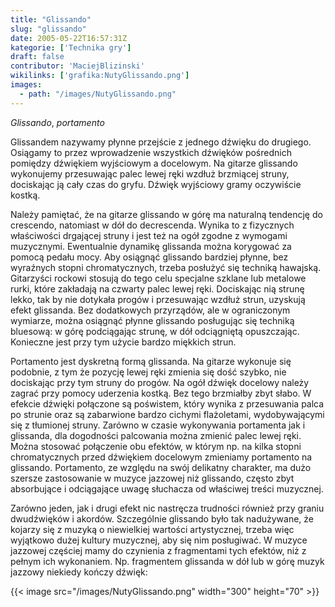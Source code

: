 ```yaml
---
title: "Glissando"
slug: "glissando"
date: 2005-05-22T16:57:31Z
kategorie: ['Technika gry']
draft: false
contributor: 'MaciejBlizinski'
wikilinks: ['grafika:NutyGlissando.png']
images:
  - path: "/images/NutyGlissando.png"
---
```

*Glissando*, *portamento*

Glissandem nazywamy płynne przejście z jednego dźwięku do drugiego.
Osiągamy to przez wprowadzenie wszystkich dźwięków pośrednich pomiędzy
dźwiękiem wyjściowym a docelowym. Na gitarze glissando wykonujemy
przesuwając palec lewej ręki wzdłuż brzmiącej struny, dociskając ją cały
czas do gryfu. Dźwięk wyjściowy gramy oczywiście kostką.

Należy pamiętać, że na gitarze glissando w górę ma naturalną tendencję
do crescendo, natomiast w dół do decrescenda. Wynika to z fizycznych
właściwości drgającej struny i jest też na ogół zgodne z wymogami
muzycznymi. Ewentualnie dynamikę glissanda można korygować za pomocą
pedału mocy. Aby osiągnąć glissando bardziej płynne, bez wyraźnych
stopni chromatycznych, trzeba posłużyć się techniką hawajską. Gitarzyści
rockowi stosują do tego celu specjalne szklane lub metalowe rurki, które
zakładają na czwarty palec lewej ręki. Dociskając nią strunę lekko, tak
by nie dotykała progów i przesuwając wzdłuż strun, uzyskują efekt
glissanda. Bez dodatkowych przyrządów, ale w ograniczonym wymiarze,
można osiągnąć płynne glissando posługując się techniką bluesową: w
górę podciągając strunę, w dół odciągniętą opuszczając. Konieczne jest
przy tym użycie bardzo miękkich strun.

Portamento jest dyskretną formą glissanda. Na gitarze wykonuje się
podobnie, z tym że pozycję lewej ręki zmienia się dość szybko, nie
dociskając przy tym struny do progów. Na ogół dźwięk docelowy należy
zagrać przy pomocy uderzenia kostką. Bez tego brzmiałby zbyt słabo. W
efekcie dźwięki połączone są poświstem, który wynika z przesuwania palca
po strunie oraz są zabarwione bardzo cichymi flażoletami, wydobywającymi
się z tłumionej struny. Zarówno w czasie wykonywania portamenta jak i
glissanda, dla dogodności palcowania można zmienić palec lewej ręki.
Można stosować połączenie obu efektów, w którym np. na kilka stopni
chromatycznych przed dźwiękiem docelowym zmieniamy portamento na
glissando. Portamento, ze względu na swój delikatny charakter, ma dużo
szersze zastosowanie w muzyce jazzowej niż glissando, często zbyt
absorbujące i odciągające uwagę słuchacza od właściwej treści muzycznej.

Zarówno jeden, jak i drugi efekt nic nastręcza trudności również przy
graniu dwudźwięków i akordów. Szczególnie glissando było tak nadużywane,
że kojarzy się z muzyką o niewielkiej wartości artystycznej, trzeba więc
wyjątkowo dużej kultury muzycznej, aby się nim posługiwać. W muzyce
jazzowej częściej mamy do czynienia z fragmentami tych efektów, niż z
pełnym ich wykonaniem. Np. fragmentem glissanda w dół lub w górę muzyk
jazzowy niekiedy kończy dźwięk:

{{< image src="/images/NutyGlissando.png" width="300" height="70" >}}

